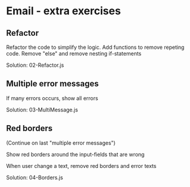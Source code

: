 # Email - extra exercises

## Refactor

Refactor the code to simplify the logic. Add functions to remove repeting code. Remove "else" and remove nesting if-statements

Solution: 02-Refactor.js

## Multiple error messages

If many errors occurs, show all errors

Solution: 03-MultiMessage.js

## Red borders

(Continue on last "multiple error messages")

Show red borders around the input-fields that are wrong

When user change a text, remove red borders and error texts

Solution: 04-Borders.js